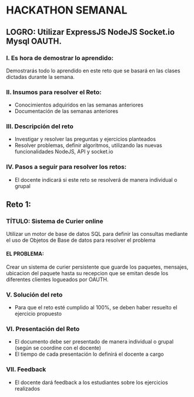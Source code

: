 # HACKATHON SEMANAL

## LOGRO: Utilizar ExpressJS NodeJS Socket.io Mysql OAUTH. 

### I.	Es hora de demostrar lo aprendido:
Demostrarás todo lo aprendido en este reto que se basará en las clases dictadas durante la semana.
### II.	Insumos para resolver el Reto:
- Conocimientos adquiridos en las semanas anteriores
- Documentación de las semanas anteriores

### III.	Descripción del reto
- Investigar y resolver las preguntas y ejercicios planteados
- Resolver problemas, definir algoritmos, utilizando las nuevas funcionalidades NodeJS, API y socket.io

### IV.	Pasos a seguir para resolver los retos: 

- El docente indicará si este reto se resolverá de manera individual o grupal

## Reto 1:

### TÍTULO: Sistema de Curier online
Utilizar un motor de base de datos SQL para definir las consultas mediante el uso de Objetos de Base de datos para resolver el problema
#### EL PROBLEMA: 

Crear un sistema de curier persistente que guarde los paquetes, mensajes, ubicacion del paquete hasta su recepcion que se emitan desde los diferentes clientes logueados por OAUTH.



### V.	Solución del reto
- Para que el reto esté cumplido al 100%, se deben haber resuelto el ejercicio propuesto

### VI.	Presentación del Reto
- El documento debe ser presentado de manera individual o grupal (según se coordine con el docente)
- El tiempo de cada presentación lo definirá el docente a cargo

### VII.	Feedback
- El docente dará feedback a los estudiantes sobre los ejercicios realizados

